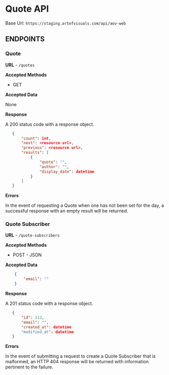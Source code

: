 # Quote API

Base Url: `https://staging.artofvisuals.com/api/aov-web`

## ENDPOINTS

### Quote
**URL** - `/quotes`

**Accepted Methods**
- GET

**Accepted Data**

None

**Response**

A 200 status code with a response object.

```json
   {
       "count": int,
       "next": <resource url>,
       "previous": <resource url>,
       "results": [
           {
               "quote": "",
               "author": "",
               "display_date": datetime
           }
       ]
   }
```

**Errors**

In the event of requesting a Quote when one has not been set for the day, a successful response with an empty result 
will be returned.

### Quote Subscriber
**URL** - `/quote-subscribers`

**Accepted Methods**
- POST - JSON

**Accepted Data**

```json
    {
        "email": ""
    }
```

**Response**

A 201 status code with a response object.

```json
   {
       "id": 123,
       "email": "",
       "created_at": datetime
       "modified_at": datetime
   }
```

**Errors**

In the event of submitting a request to create a Quote Subscriber that is malformed, an HTTP 404 response will be
returned with information pertinent to the failure.